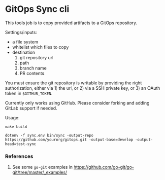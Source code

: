 # GitOps Sync cli
This tools job is to copy provided artifacts to a GitOps repository.

Settings/inputs:
- a file system
- whitelist which files to copy
- destination
  1. git repository url
  2. path
  3. branch name
  4. PR contents

You must ensure the git repository is writable by providing the right authorization, either via 1) the url, or 2) via a SSH private key, or 3) an OAuth token in `$GITHUB_TOKEN`.

Currently only works using GitHub. Please consider forking and adding GitLab support if needed.

Usage:
```
make build

dotenv -f sync.env bin/sync -output-repo https://github.com/yourorg/gitops.git -output-base=develop -output-head=test-sync
```

### References
1. See some `go-git` examples in https://github.com/go-git/go-git/tree/master/_examples/
